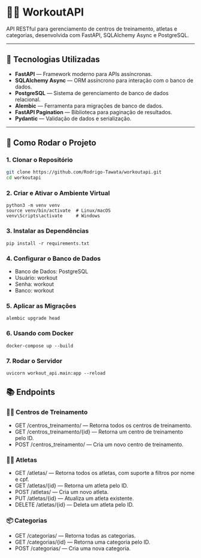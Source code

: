 # 🏋️‍♂️ WorkoutAPI

API RESTful para gerenciamento de centros de treinamento, atletas e categorias, desenvolvida com FastAPI, SQLAlchemy Async e PostgreSQL.

---

## 📌 Tecnologias Utilizadas

- **FastAPI** — Framework moderno para APIs assíncronas.
- **SQLAlchemy Async** — ORM assíncrono para interação com o banco de dados.
- **PostgreSQL** — Sistema de gerenciamento de banco de dados relacional.
- **Alembic** — Ferramenta para migrações de banco de dados.
- **FastAPI Pagination** — Biblioteca para paginação de resultados.
- **Pydantic** — Validação de dados e serialização.

---

## 🚀 Como Rodar o Projeto

### 1. Clonar o Repositório

```bash
git clone https://github.com/Rodrigo-Tawata/workoutapi.git
cd workoutapi
```
### 2. Criar e Ativar o Ambiente Virtual
```
python3 -m venv venv
source venv/bin/activate  # Linux/macOS
venv\Scripts\activate     # Windows
```
### 3. Instalar as Dependências
```
pip install -r requirements.txt
```
### 4. Configurar o Banco de Dados
- Banco de Dados: PostgreSQL
- Usuário: workout
- Senha: workout
- Banco: workout
### 5. Aplicar as Migrações
```
alembic upgrade head
```
### 6. Usando com Docker
```
docker-compose up --build
```

### 7. Rodar o Servidor
```
uvicorn workout_api.main:app --reload
```

## 📚 Endpoints
### 🏋️‍♂️ Centros de Treinamento
- GET /centros_treinamento/ — Retorna todos os centros de treinamento.
- GET /centros_treinamento/{id} — Retorna um centro de treinamento pelo ID.
- POST /centros_treinamento/ — Cria um novo centro de treinamento.

### 🏃‍♂ Atletas
- GET /atletas/ — Retorna todos os atletas, com suporte a filtros por nome e cpf.
- GET /atletas/{id} — Retorna um atleta pelo ID.
- POST /atletas/ — Cria um novo atleta.
- PUT /atletas/{id} — Atualiza um atleta existente.
- DELETE /atletas/{id} — Deleta um atleta pelo ID.

### 📦 Categorias
- GET /categorias/ — Retorna todas as categorias.
- GET /categorias/{id} — Retorna uma categoria pelo ID.
- POST /categorias/ — Cria uma nova categoria.
